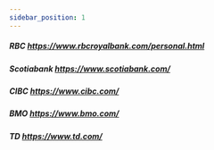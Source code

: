 ```yaml
---
sidebar_position: 1
---
```

##### RBC https://www.rbcroyalbank.com/personal.html  
##### Scotiabank https://www.scotiabank.com/  
##### CIBC https://www.cibc.com/  
##### BMO https://www.bmo.com/  
##### TD https://www.td.com/
